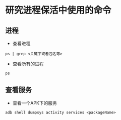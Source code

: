 # 研究进程保活中使用的命令

## 进程

* 查看进程

`ps | grep <关键字或者包名等>`

* 查看所有的进程

`ps`

## 查看服务

* 查看一个APK下的服务

`adb shell dumpsys activity services <packageName>`


